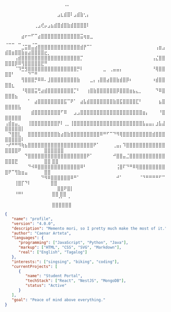 
⠀⠀⠀⠀⠀⠀⠀⠀⠀⠀⠀⠀⠀⠀⠀⠀⠀⠀⢀⡀⠀⠀⠀⠀⠀⠀⠀⠀⠀⠀⠀⠀⠀⠀⠀⠀⠀⠀⠀⠀⠀⠀⠀⠀⠀⠀⠀⠀⠀⠀⠀⠀⠀⠀⠀⠀⠀⠀⠀⠀⠀⠀⠀
⠀⠀⠀⠀⠀⠀⠀⠀⠀⠀⠀⠀⠀⠀⠀⠀⣠⣆⣾⣿⠇⣠⣾⣷⢂⡄⠀⠀⠀⠀⠀⠀⠀⠀⠀⠀⠀⠀⠀⠀⠀⠀⠀⠀⠀⠀⠀⠀⠀⠀⠀⠀⠀⠀⠀⠀⠀⠀⠀⠀⠀⠀⠀
⠀⠀⠀⠀⠀⠀⠀⠀⠀⢀⣠⢞⡤⣠⣦⣾⣿⣾⣿⣷⣾⣿⣿⣿⣿⠇⠀⠀⠀⠀⠀⠀⠀⠀⠀⠀⠀⠀⠀⠀⠀⠀⠀⠀⠀⠀⠀⠀⠀⠀⠀⠀⠀⠀⠀⠀⠀⠀⠀⠀⠀⠀⠀
⠀⠀⠀⠀⠀⣴⠖⠒⠋⠉⣴⣿⣿⣿⣿⣿⣿⣿⣿⣿⣿⣿⣿⣭⢶⣶⣀⠀⠀⠀⠀⠀⠀⠀⠀⠀⠀⠀⠀⠀⠀⠀⠀⠀⠀⠀⠀⠀⠀⢀⣀⣀⠀⣀⠀⠀⠀⢀⣀⠀⠀⠀⠀
⠀⠀⠀⠀⠀⣈⣭⣿⣤⣴⣿⣿⣿⣿⣿⣿⣿⣿⣿⣿⣿⣿⣿⣾⡟⠉⠁⠀⠀⠀⠀⠀⠀⠀⠀⠀⠀⠀⠀⠀⠀⠀⠀⠀⠀⠀⢠⣶⣠⣾⣿⣶⣿⣿⣷⣶⣴⣿⣿⣿⣿⣖⡀
⠀⠀⠀⢠⣾⣿⣿⣿⣿⣿⣿⣿⣿⣿⣿⣿⣿⣿⣿⣿⣿⣿⣿⡉⠀⠀⠀⠀⠀⠀⠀⠀⠀⠀⠀⠀⠀⠀⠀⠀⠀⠀⠀⠀⠀⢠⣌⣿⣿⣿⣿⣿⡿⠿⢻⣿⣿⣿⣿⣿⣟⠛⠀
⠀⠀⠀⠈⠹⣛⣻⣿⣿⣿⣿⣿⣿⣿⣿⣿⣿⣿⣿⣿⣿⣿⡛⠇⠀⠀⠀⠀⠀⠀⣀⠀⢀⣤⣤⡄⠀⠀⠀⠀⠀⠀⠀⠀⠀⠘⢿⣿⣿⣿⣿⠃⠀⠀⠀⠀⠙⠉⠛⠀⠀⠀⠀
⠀⠀⠀⠀⠀⢻⣿⣿⣿⡛⠿⠿⠄⣸⣿⣿⣿⣿⣿⣿⣿⣿⣷⠀⠀⠀⣀⡄⢠⣿⣿⣴⣿⣿⣷⣾⣿⡿⠆⠀⠀⠀⠀⠀⠀⠰⣾⣿⣿⣿⣿⣆⠀⠀⠀⠀⠀⠀⠀⠀⠀⠀⠀
⠀⠀⠀⠀⠀⠘⢿⣿⣿⣭⢛⣴⣾⣿⣿⣿⣿⣿⣿⣿⣿⡉⠃⠀⠀⢰⣿⣷⣿⣿⣿⣿⣿⣿⡿⣿⣿⣿⣶⣦⣄⡀⠀⠀⠀⠀⠙⠿⣿⣿⣿⣿⣦⠀⠀⠀⠀⠀⠀⠀⠀⠀⠀
⠀⠀⠀⠀⠀⠀⠀⠁⠀⣴⣿⣿⣿⣿⣿⣿⣿⣿⣯⠉⠟⠁⠀⣴⣧⣾⣿⣿⣿⣿⣿⣿⣿⣷⣿⣯⣿⣿⣿⣿⣏⠃⠀⠀⠀⠀⠀⣦⣿⣿⣿⣿⣿⣧⠀⠀⠀⠀⠀⠀⠀⠀⠀
⠀⠀⠀⠀⠀⠀⠀⠀⣾⣿⣿⣿⣿⣿⣿⣿⣿⠋⠿⠀⠀⣠⣠⣿⣿⣿⣿⣿⣿⣿⣿⣿⣿⣿⣿⣿⣿⣿⣿⣿⣿⣿⣶⡄⠀⠀⠀⠘⣿⣿⣿⣿⣿⣿⠀⠀⠀⠀⠀⠀⠀⠀⠀
⢠⣾⣶⣤⡀⠀⠀⢸⣿⣿⣿⣿⣿⣿⣿⣿⡟⠇⢀⡀⢸⣿⣿⣿⣿⣿⣿⣿⣿⣿⣿⣿⣿⣿⣿⣿⣿⣿⣿⣿⣿⣿⣧⣤⣤⡄⣰⣧⣼⣿⣿⣿⣿⣿⡇⠀⠀⠀⠀⠀⠀⠀⠀
⠀⠙⣿⣿⣇⠀⠀⣿⣿⣿⣿⣿⣿⣿⣿⣿⣷⣴⣿⣷⣿⣿⣿⣿⣿⣿⣿⣿⣿⠿⠛⠋⠉⠙⠻⢿⣿⣿⣿⣿⣿⣿⣿⣿⣿⣾⣿⣿⣿⣿⣿⣿⣿⣿⠇⠀⠀⠀⠀⠀⠀⠀⠀
⠐⠞⠛⠛⠻⢷⣦⣿⣿⣿⣿⣿⣿⣿⣿⣿⣿⣿⣿⣿⣿⣿⣿⣿⣿⣿⣿⠟⠁⠀⠀⠀⠀⢀⣤⡄⠹⣿⣿⣿⣿⣿⣿⣿⣿⣿⣿⣿⣿⣿⣿⣿⣿⠟⠀⠀⠀⠀⠀⠀⠀⣿⣿⣿⣿⣿⣿
⠀⠀⠀⠀⠀⠀⠙⣿⣿⣿⣿⣿⣿⣿⣿⣿⣿⣿⣿⣿⣿⣿⣿⣿⣿⠟⠁⠀⠀⠀⠀⠀⠀⠚⣿⣿⣤⣈⣿⣿⣿⣿⣿⣿⣿⣿⣿⣿⣿⣿⣿⣿⣟⠀⠀⠀⠀⠀⠀⠀⠀⣿⣿      ⣿⣿
⠀⠀⠀⠀⠀⠀⠀⠙⠺⠿⣿⣿⣿⣿⣿⣿⣿⣿⣿⣿⣿⣿⣿⠿⠃⠀⠀⠀⠀⠀⠀⠀⠀⠀⢨⣿⠏⠙⠛⠿⢿⣿⣿⣿⣿⣿⣿⣿⣿⣿⠟⠉⢻⣷⣶⣤⠀⠀⠀⠀⠀⣿⣿     
⠀⠀⠀⠀⠀⠀⠀⠀⠀⠀⠀⠙⠻⠿⣿⣿⣿⣿⣿⣿⠿⠛⠁⠀⠀⠀⠀⠀⠀⠀⠀⠀⠀⠀⠚⠁⠀⠀⠀⠀⠀⠈⠙⠛⠛⠛⠛⠋⠉⠀⠀⠀⢸⣿⡏⠙⠇⠀⠀⠀⠀⠀⠀⣿⣿            
⠀⠀⠀⠀⠀⠀⠀⠀⠀⠀⠀⠀⠀⠀⠀⠀⣿⣿⠟⣿⡇⠀⠀⠀⠀⠀⠀⠀⠀⠀⠀⠀⠀⠀⠀⠀⠀⠀⠀⠀⠀⠀⠀⠀⠀⠀⠀⠀⠀⠀⠀⠀⠘⠛⠃⠀⠀⠀⠀⠀⠀⠀⠀    ⣿⣿     ⣿⣿
⠀⠀⠀⠀⠀⠀⠀⠀⠀⠀⠀⠀⠀⠀⠀⠀⠈⠁⠀⠈⠀⠀⠀⠀⠀⠀⠀⠀⠀⠀⠀⠀⠀⠀⠀⠀⠀⠀⠀⠀⠀⠀⠀⠀⠀⠀⠀⠀⠀⠀⠀⠀⠀⠀⠀⠀⠀⠀⠀⠀⠀⠀⠀      ⣿⣿⣿⣿⣿⣿    

```json
{
   "name": "profile",
   "version": "4.0.0",
   "description": "Memento mori, so I pretty much make the most of it.",
   "author": "Caenar Arteta",
   "languages": {
      "programming": ["JavaScript", "Python", "Java"],
      "markup": ["HTML", "CSS", "SVG", "Markdown"],
      "real": ["English", "Tagalog"]
   },
   "interests:": ["singsing", "biking", "coding"],
   "currentProjects": [
      {
         "name": "Student Portal",
         "techStack": ["React", "NestJS", "MongoDB"],
         "status": "Active"
      }
   ],
   "goal": "Peace of mind above everything."
}
```